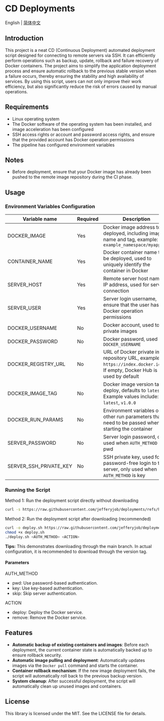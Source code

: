 # CD Deployments

English | [简体中文](README.cn.md)

## Introduction
This project is a neat CD (Continuous Deployment) automated deployment script designed for connecting to remote servers via SSH. It can efficiently perform operations such as backup, update, rollback and failure recovery of Docker containers. The project aims to simplify the application deployment process and ensure automatic rollback to the previous stable version when a failure occurs, thereby ensuring the stability and high availability of services. By using this script, users can not only improve their work efficiency, but also significantly reduce the risk of errors caused by manual operations.

## Requirements
- Linux operating system
- The Docker software of the operating system has been installed, and image acceleration has been configured
- SSH access rights or account and password access rights, and ensure that the provided account has Docker operation permissions
- The pipeline has configured environment variables

## Notes
- Before deployment, ensure that your Docker image has already been pushed to the remote image repository during the CI phase.

## Usage

### Environment Variables Configuration

| Variable name | Required | Description |
|------------------------|-----|------------------------------------------------------------|
| DOCKER_IMAGE | Yes | Docker image address to be deployed, including image name and tag, example: `example_namespace/myapp` |
| CONTAINER_NAME | Yes | Docker container name to be deployed, used to uniquely identify the container in Docker |
| SERVER_HOST | Yes | Remote server host name or IP address, used for server connection |
| SERVER_USER | Yes | Server login username, ensure that the user has Docker operation permissions |
| DOCKER_USERNAME | No | Docker account, used to pull private images |
| DOCKER_PASSWORD | No | Docker password, used with `DOCKER_USERNAME` |
| DOCKER_REGISTRY_URL | No | URL of Docker private image repository URL, example: `https://index.docker.io/v1`. If empty, Docker Hub is used by default |
| DOCKER_IMAGE_TAG | No | Docker image version tag to deploy, defaults to `latest`. Example values include: `latest`, `v1.0.0` |
| DOCKER_RUN_PARAMS | No | Environment variables or other run parameters that need to be passed when starting the container |
| SERVER_PASSWORD | No | Server login password, only used when `AUTH_METHOD` is pwd |
| SERVER_SSH_PRIVATE_KEY | No | SSH private key, used for password-free login to the server, only used when `AUTH_METHOD` is key |


### Running the Script

Method 1: Run the deployment script directly without downloading
```bash
curl -s https://raw.githubusercontent.com/jefferyjob/deployments/refs/heads/main/scripts/deploy.docker.sh | bash -s -- <AUTH_METHOD> <ACTION>
```

Method 2: Run the deployment script after downloading (recommended)
```bash
curl -o deploy.sh https://raw.githubusercontent.com/jefferyjob/deployments/refs/heads/main/scripts/deploy.docker.sh
chmod +x deploy.sh
./deploy.sh <AUTH_METHOD> <ACTION>
```

**Tips:** This demonstrates downloading through the main branch. In actual configuration, it is recommended to download through the version tag.

#### Parameters
AUTH_METHOD
- pwd: Use password-based authentication.
- key: Use key-based authentication.
- skip: Skip server authentication.

ACTION
- deploy: Deploy the Docker service.
- remove: Remove the Docker service.

## Features
- **Automatic backup of existing containers and images**: Before each deployment, the current container state is automatically backed up to ensure rollback security.
- **Automatic image pulling and deployment**: Automatically updates images via the `Docker pull` command and starts the container.
- **Container rollback mechanism**: If the new image deployment fails, the script will automatically roll back to the previous backup version.
- **System cleanup**: After successful deployment, the script will automatically clean up unused images and containers.

## License
This library is licensed under the MIT. See the LICENSE file for details.

